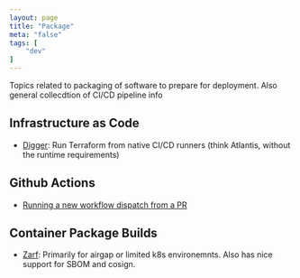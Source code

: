 ```yaml
---
layout: page
title: "Package"
meta: "false"
tags: [
    "dev"
]
---
```

Topics related to packaging of software to prepare for deployment.  Also general collecdtion of CI/CD pipeline info

## Infrastructure as Code

- [Digger](https://digger.dev/): Run Terraform from native CI/CD runners (think Atlantis, without the runtime requirements)

## Github Actions

- [Running a new workflow dispatch from a PR](https://stackoverflow.com/questions/63362126/github-actions-how-to-run-a-workflow-created-on-a-non-master-branch-from-the-wo)

## Container Package Builds

- [Zarf](https://github.com/defenseunicorns/zarf): Primarily for airgap or limited k8s environemnts.  Also has nice support for SBOM and cosign.